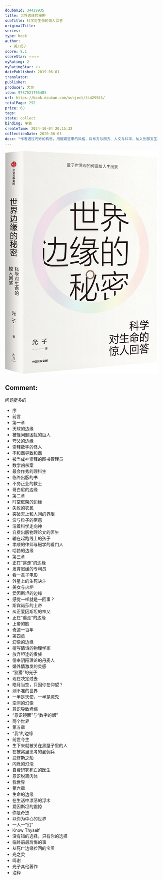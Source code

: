 ```yaml
---
doubanId: 34429935
title: 世界边缘的秘密
subTitle: 科学对生命的惊人回答
originalTitle: 
series: 
type: book
author: 
  - 美/光子
score: 8.1
scoreStar: ⭐⭐⭐⭐
myRating: 2
myRatingStar: ⭐⭐
datePublished: 2019-06-01
translator: 
publisher: 
producer: 大方
isbn: 9787521705485
url: https://book.douban.com/subject/34429935/
totalPage: 292
price: 68
tags: 
state: collect
binding: 平装
createTime: 2024-10-04 20:15:32
collectionDate: 2020-06-03
desc: "作者通过巧妙的构思，用娓娓道来的风格，将东方与西方、人文与科学，纳入到那支生花笔下，可谓精妙绝伦。通俗而不失精彩、内容厚实而又引人入胜，是一部难得的东西方文化思想融会贯通之作。——周昌乐（厦门大学前计算机学院院长）光子是位眼光独到的科学探险家，又是位思想深邃的哲学导游。笔触所至，直抵洞见叠出的思维美景，亦通引人入胜的未知之境。此书引导我们反观自然万物，探寻世界奥秘，重新思考生命，享受一个开启心智、异彩纷呈的旅程。——尹传红（《科普时报》总编辑）一本通识教育的奇书！貌似毫无关系的事件、知识和思想，被作者以独特的方式串起来，构成一个完整的思想图谱，读后有顿悟之感。——杨文轩（华文天下前总编辑）世界是什么？我为什么会在这儿？作者高擎科学的火炬，一层层驱散挡在读者眼前的迷雾，展现一个人们视而不见的神奇世界。在这段奇幻之旅的终点等待着读者的，是一个...(展开全部)作者通过巧妙的构思，用娓娓道来的风格，将东方与西方、人文与科学，纳入到那支生花笔下，可谓精妙绝伦。通俗而不失精彩、内容厚实而又引人入胜，是一部难得的东西方文化思想融会贯通之作。——周昌乐（厦门大学前计算机学院院长）光子是位眼光独到的科学探险家，又是位思想深邃的哲学导游。笔触所至，直抵洞见叠出的思维美景，亦通引人入胜的未知之境。此书引导我们反观自然万物，探寻世界奥秘，重新思考生命，享受一个开启心智、异彩纷呈的旅程。——尹传红（《科普时报》总编辑）一本通识教育的奇书！貌似毫无关系的事件、知识和思想，被作者以独特的方式串起来，构成一个完整的思想图谱，读后有顿悟之感。——杨文轩（华文天下前总编辑）世界是什么？我为什么会在这儿？作者高擎科学的火炬，一层层驱散挡在读者眼前的迷雾，展现一个人们视而不见的神奇世界。在这段奇幻之旅的终点等待着读者的，是一个惊人的发现：世界的边缘并非某个“遥远的地方”，而是一个近得多、重要得多、也神秘得多的所在；这边缘不仅是物理的，也是心灵和哲学的。人自以为是世界的过客，却和它阴阳互补地纠缠在一起，无法分割。这段本为认识世界的科学之旅，却在帮助读者认识自己，诚实地面对内心的渴望，理解活着的意义。掩卷之时，读者将用崭新的阳光看待自己和世界，突然发现自身的独特价值，从而创造更加精彩的生活。光子，原名王健（Jonathan Wang），哥伦比亚大学神经生物学博士，师从现代神经生物学鼻祖、诺贝尔奖得主肯德尔（Eric Kandel）。他著有《我·世界——摆在眼前的秘密》，该书被誉为“穿着科学外衣的生命之书”。他受邀成为《科普时报》的专栏作家，曾在造就、一刻等大型媒体平台发表专题演讲,他的作品和理论被《文汇报》《澎湃》《光明网》等十多家媒体专题报道。光子拥有斯坦福大学MBA，是横跨中美的生物技术公司冠科美博（Apollomics）的董事长，曾任生物医疗投资公司奥博资本的合伙人及奥博亚洲的创始合伙人。他也是百华协会（BayHelix，中国生物医疗商业领导者的组织）的联合创始人及前任主席。他在中国和美国都生活了许多年，曾在纽约、硅谷、上海、北京、武汉居住，有着将东、西方思想融会贯通的文化背景。"
---
```


![image](99.Attachments/Files/s33309492.jpg)

Comment: 
---
问题挺多的


  - 序
  - 前言
  - 第一章
  - 天球的边缘
  - 被怪问题困扰的巨人
  - 夸父的边缘
  - 崇拜数字的怪人
  - 不和谐导致和谐
  - 被当成神崇拜的图书管理员
  - 数学凶杀案
  - 最会作秀的理科生
  - 临终出版的书
  - 不务正业的教士
  - 哥白尼的边缘
  - 第二章
  - 时空框架的边缘
  - 失败的农民
  - 突破天上和人间的界限
  - 波与粒子的宿怨
  - 沿着科学走向神
  - 自费出版物理论文的医生
  - 输在起跑线上的孩子
  - 孝顺的律师与辍学的看门人
  - 哈勃的边缘
  - 第三章
  - 正在“逃走”的边缘
  - 发育迟缓的专利员
  - 看一辈子电影
  - 外星上的生死决斗
  - 美女与火炉
  - 爱因斯坦的边缘
  - 感觉一样就是一回事？
  - 斯宾诺莎的上帝
  - 纠正爱因斯坦的神父
  - 正在“逃走”的边缘
  - 上帝的脸
  - 奇迹一百年
  - 第四章
  - 幻像的边缘
  - 擅写情诗的物理学家
  - 放弃坦途的贵族
  - 信奉阴阳理论的丹麦人
  - 婚外情激发的灵感
  - “狡猾”的光子
  - 现在决定过去
  - 皓月当空，只因你在仰望？
  - 测不准的世界
  - 一半是天使，一半是魔鬼
  - 空间的幻像
  - 意识导致坍缩
  - “意识镜面”与“数字的烟”
  - 两个世界
  - 第五章
  - “我”的边缘
  - 前世今生
  - 生下来就被关在黑屋子里的人
  - 在被窝里思考的雇佣兵
  - 忒修斯之船
  - 闪烁的灯泡
  - 自费研究死亡的医生
  - 意识脱离肉体
  - 我世界
  - 第六章
  - 生命的边缘
  - 在生活中漂荡的浮木
  - 爱因斯坦的震惊
  - 你是奇迹
  - 以你为中心的世界
  - 一人一“幻”
  - Know Thyself
  - 没有错的选择，只有你的选择
  - 临终前最后悔的事
  - 从死亡边缘捡回的宝贝
  - 光之灵
  - 鸣谢
  - 光子其他著作
  - 注释

